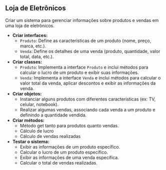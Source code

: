 ## Loja de Eletrônicos

Criar um sistema para gerenciar informações sobre produtos e vendas em uma loja de eletrônicos.

- **Criar interfaces:**
    - `Produto`: Define as características de um produto (nome, preço, marca, etc.).
    - `Venda`: Define os detalhes de uma venda (produto, quantidade, valor total, data, etc.).
- **Criar classes:**
    - `Produto`: Implementa a interface `Produto` e inclui métodos para calcular o lucro de um produto e exibir suas informações.
    - `Venda`: Implementa a interface `Venda` e inclui métodos para calcular o valor total da venda, aplicar descontos e exibir as informações da venda.
- **Criar objetos:**
    - Instanciar alguns produtos com diferentes características (ex: TV, celular, notebook).
    - Realizar algumas vendas, associando cada venda a um produto e definindo a quantidade vendida.
- **Criar métodos:**
    - Método get tanto para produtos quanto vendas.
    - Cálculo de lucro
    - Cálculo de vendas realizadas
- **Testar o sistema:**
    - Exibir as informações de um produto específico.
    - Calcular o lucro de um produto específico.
    - Exibir as informações de uma venda específica.
    - Calcular o total de vendas realizadas.